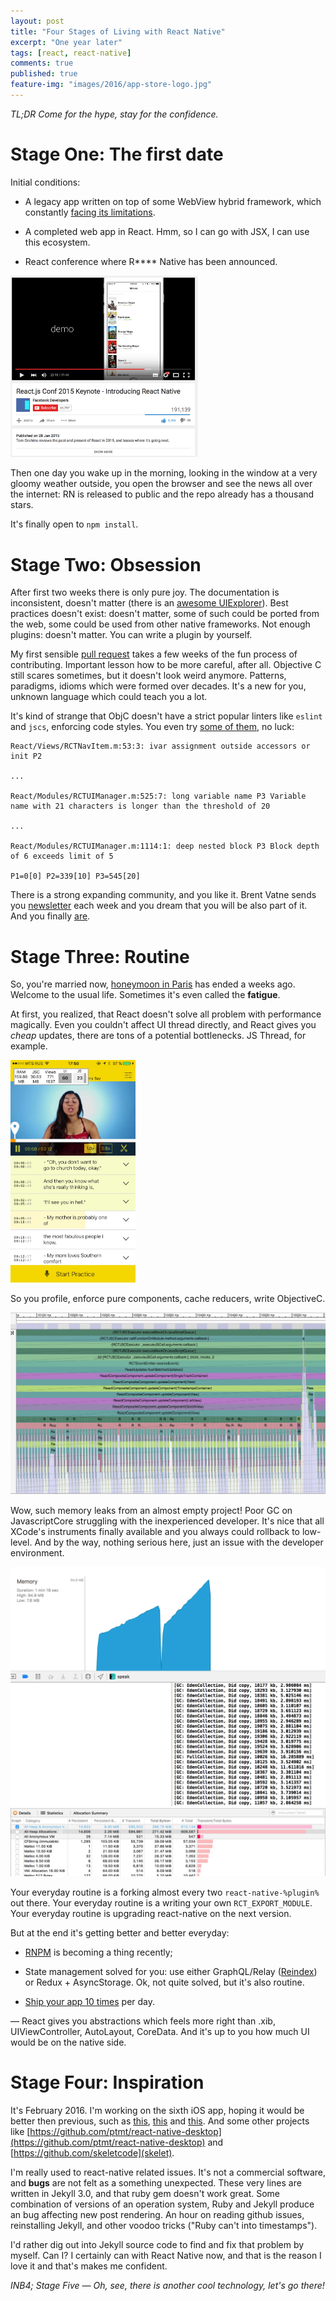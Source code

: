 ```yaml
---
layout: post
title: "Four Stages of Living with React Native"
excerpt: "One year later"
tags: [react, react-native]
comments: true
published: true
feature-img: "images/2016/app-store-logo.jpg"
---
```


*TL;DR Come for the hype, stay for the confidence.*

# Stage One: The first date

Initial conditions:

- A legacy app written on top of some WebView hybrid framework, which
constantly [facing its limitations](http://potomushto.com/2015/03/02/webviews-are-hard.html).

- A completed web app in React. Hmm, so I can go with JSX, I can use this ecosystem.

- React conference where R**** Native has been announced.

<img src="/images/2016/react-native-announce.png" alt="Annnouncing React Native" style="width: 300px;"/>

Then one day you wake up in the morning, looking in the window at a very gloomy weather outside, you open the browser and see the news all over the internet: RN is released to public and the repo already has a thousand stars.

It's finally open to `npm install`.

# Stage Two: Obsession


After first two weeks there is only pure joy. The documentation is inconsistent, doesn't matter (there is an [awesome UIExplorer](https://github.com/facebook/react-native/blob/master/Examples/UIExplorer/ClipboardExample.js#L33)). Best practices doesn't exist: doesn't matter, some of such could be ported from the web, some could be used from other native frameworks. Not enough plugins: doesn't matter. You can write a plugin by yourself.

My first sensible [pull request](https://github.com/facebook/react-native/pull/1318) takes a few weeks of the fun process of contributing. Important lesson how to be more careful, after all. Objective C still scares sometimes, but it doesn't look weird anymore. Patterns, paradigms, idioms which were formed over decades. It's a new for you, unknown language which could teach you a lot.

It's kind of strange that ObjC doesn't have a strict popular linters like `eslint` and `jscs`, enforcing code styles. You even try [some of them](https://github.com/facebook/react-native/pull/1916), no luck:

```
React/Views/RCTNavItem.m:53:3: ivar assignment outside accessors or init P2

...

React/Modules/RCTUIManager.m:525:7: long variable name P3 Variable name with 21 characters is longer than the threshold of 20

...

React/Modules/RCTUIManager.m:1114:1: deep nested block P3 Block depth of 6 exceeds limit of 5

P1=0[0] P2=339[10] P3=545[20]
```

There is a strong expanding community, and you like it. Brent Vatne sends you [newsletter](http://brentvatne.ca/react-native-newsletter/) each week and you dream that you will be also part of it. And you finally [are](http://reactnative.cc/14-07-2015.html).

# Stage Three: Routine

So, you're married now, [honeymoon in Paris](http://localhost:4000/2015/07/30/react-europe.html) has ended a weeks ago. Welcome to the usual life.
Sometimes it's even called the **fatigue**.

At first, you realized, that React doesn't solve all problem with performance magically. Even you couldn't affect UI thread directly, and React gives you *cheap* updates, there are tons of a potential bottlenecks. JS Thread, for example.

<img src="/images/2016/speak-1.jpg" alt="Speak screenshot" style="width: 200px;"/>

So you profile, enforce pure components, cache reducers, write ObjectiveC.

![](/images/2016/speak-2.jpg)

Wow, such memory leaks from an almost empty project! Poor GC on JavascriptCore struggling with the
inexperienced developer.
It's nice that all XCode's instruments finally available and you always could rollback to low-level.
And by the way, nothing serious here, just an issue with the developer environment.

![](/images/2016/speak-3.png)
![](/images/2016/speak-4.jpg)

Your everyday routine is a forking almost every two `react-native-%plugin%` out there.
Your everyday routine is a writing your own `RCT_EXPORT_MODULE`.
Your everyday routine is upgrading react-native on the next version.

But at the end it's getting better and better everyday:

- [RNPM](https://github.com/rnpm/rnpm) is becoming a thing recently;

- State management solved for you: use either GraphQL/Relay ([Reindex](https://reindex.io)) or Redux + AsyncStorage. Ok, not quite solved, but it's also routine.

- [Ship your app 10 times](https://apphub.io) per day.

 — React gives you abstractions which feels more right than .xib, UIViewController, AutoLayout, CoreData. And it's up to you how much UI would be on the native side.

# Stage Four: Inspiration

It's February 2016. I'm working on the sixth iOS app, hoping it would be better then previous, such as [this](https://hash.ai), [this](http://wizearn.com/) and [this](http://hiflawless.com). And some other projects like [https://github.com/ptmt/react-native-desktop](https://github.com/ptmt/react-native-desktop) and [https://github.com/skeletcode](skelet).

I'm really used to react-native related issues. It's not a commercial software, and **bugs** are not felt as a something unexpected.
These very lines are written in Jekyll 3.0, and that ruby gem doesn't work great. Some combination of versions of an operation system, Ruby and Jekyll produce an bug affecting new post rendering. An hour on reading github issues, reinstalling Jekyll, and other voodoo tricks ("Ruby can't into timestamps").

I'd rather dig out into Jekyll source code to find and fix that problem by myself. Can I? I certainly can  with React Native now, and that is the reason I love it and that's makes me confident.

*INB4; Stage Five — Oh, see, there is another cool technology, let's go there!*
